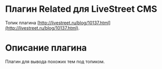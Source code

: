 # Плагин Related для LiveStreet CMS

Топик плагина [http://livestreet.ru/blog/10137.html](http://livestreet.ru/blog/10137.html).

# Описание плагина

Плагин для вывода похожих тем под топиком.
